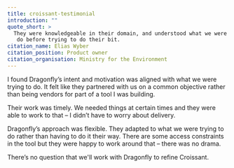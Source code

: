 ```yaml
---
title: croissant-testimonial
introduction: ""
quote_short: >
  They were knowledgeable in their domain, and understood what we were trying to
   do before trying to do their bit.
citation_name: Elias Wyber
citation_position: Product owner
citation_organisation: Ministry for the Environment
---
```


I found Dragonfly’s intent and motivation was aligned with what we were trying
to do. It felt like they partnered with us on a common objective rather than
being vendors for part of a tool I was building.

Their work was timely. We needed things at certain times and they were able to
work to that – I didn’t have to worry about delivery.

Dragonfly’s approach was flexible. They adapted to what we were trying to do
rather than having to do it their way. There are some access constraints in the
tool but they were happy to work around that – there was no drama.

There’s no question that we'll work with Dragonfly to refine Croissant.
